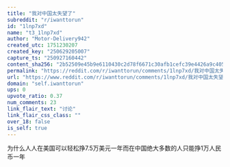 ```yaml
---
title: "我对中国太失望了"
subreddit: "r/iwanttorun"
id: "1lnp7xd"
name: "t3_1lnp7xd"
author: "Motor-Delivery942"
created_utc: 1751230207
created_key: "250629205007"
capture_ts: "250927160442"
content_sha256: "2b52509e45b9e6110430c2d78f6671c30afb1cefc39e4426a9c4051e068e5526"
permalink: "https://reddit.com/r/iwanttorun/comments/1lnp7xd/我对中国太失望了/"
url: "https://www.reddit.com/r/iwanttorun/comments/1lnp7xd/我对中国太失望了/"
domain: "self.iwanttorun"
ups: 0
upvote_ratio: 0.37
num_comments: 23
link_flair_text: "讨论"
link_flair_css_class: ""
over_18: false
is_self: true
---
```


为什么人人在美国可以轻松挣7.5万美元一年而在中国绝大多数的人只能挣1万人民币一年

